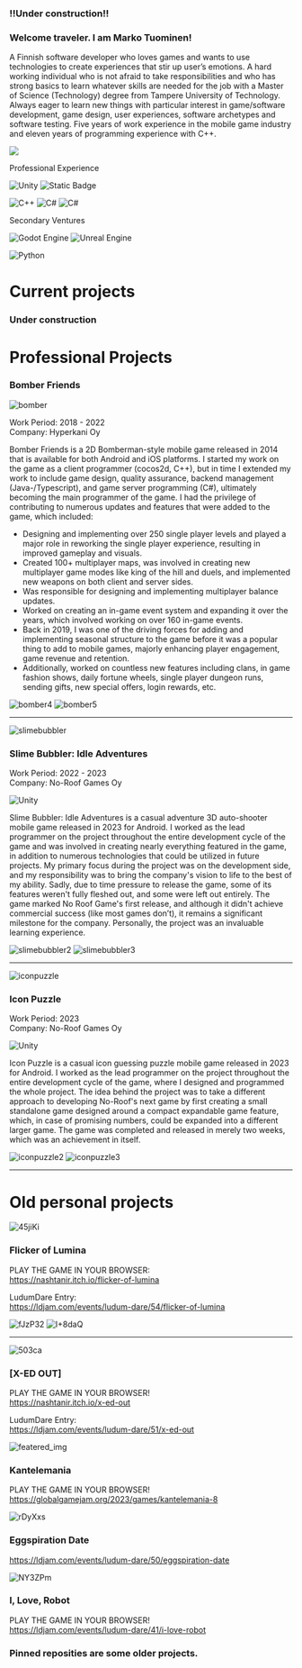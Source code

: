 ### !!**Under construction**!!

### Welcome traveler. I am Marko Tuominen!

A Finnish software developer who loves games and wants to use technologies to create experiences that stir up user’s emotions. A hard working individual who is not afraid to take responsibilities and who has strong basics to learn whatever skills are needed for the job with a Master of Science (Technology) degree from Tampere University of Technology. Always eager to learn new things with particular interest in game/software development, game design, user experiences, software archetypes and software testing. Five years of work experience in the mobile game industry and eleven years of programming experience with C++.

[<img src="https://img.shields.io/badge/LinkedIn-0077B5?style=for-the-badge&logo=linkedin&logoColor=white">](https://www.linkedin.com/in/tuominenmarko/)

Professional Experience

![Unity](https://img.shields.io/badge/unity-%23000000.svg?style=for-the-badge&logo=unity&logoColor=white)
![Static Badge](https://img.shields.io/badge/Test-blue?logo=cocos)



![C++](https://img.shields.io/badge/C%2B%2B-00599C?style=for-the-badge&logo=c%2B%2B&logoColor=white) ![C#](https://img.shields.io/badge/C%23-239120?style=for-the-badge&logo=c-sharp&logoColor=white) ![C#](https://img.shields.io/badge/JavaScript-F7DF1E?style=for-the-badge&logo=javascript&logoColor=black)

Secondary Ventures

![Godot Engine](https://img.shields.io/badge/GODOT-%23FFFFFF.svg?style=for-the-badge&logo=godot-engine) ![Unreal Engine](https://img.shields.io/badge/unrealengine-%23313131.svg?style=for-the-badge&logo=unrealengine&logoColor=white)

![Python](https://img.shields.io/badge/Python-3776AB?style=for-the-badge&logo=python&logoColor=white)

# Current projects

### **Under construction**

# Professional Projects

### **Bomber Friends**

![bomber](https://user-images.githubusercontent.com/4212615/235475628-3ac32fc5-e201-454b-a6ca-c225940cb0c9.png)

Work Period: 2018 - 2022 \
Company: Hyperkani Oy

Bomber Friends is a 2D Bomberman-style mobile game released in 2014 that is available for both Android and iOS platforms. I started my work on the game as a client programmer (cocos2d, C++), but in time I extended my work to include game design, quality assurance, backend management (Java-/Typescript), and game server programming (C#), ultimately becoming the main programmer of the game. I had the privilege of contributing to numerous updates and features that were added to the game, which included:
- Designing and implementing over 250 single player levels and played a major role in reworking the single player experience, resulting in improved gameplay and visuals.
- Created 100+ multiplayer maps, was involved in creating new multiplayer game modes like king of the hill and duels, and implemented new weapons on both client and server sides.
- Was responsible for designing and implementing multiplayer balance updates.
- Worked on creating an in-game event system and expanding it over the years, which involved working on over 160 in-game events.
- Back in 2019, I was one of the driving forces for adding and implementing seasonal structure to the game before it was a popular thing to add to mobile games, majorly enhancing player engagement, game revenue and retention.
- Additionally, worked on countless new features including clans, in game fashion shows, daily fortune wheels, single player dungeon runs, sending gifts, new special offers, login rewards, etc.

![bomber4](https://github.com/F1nde/F1nde/assets/4212615/a4b5fbc2-836f-4195-88bd-af67c09cfb69)
![bomber5](https://github.com/F1nde/F1nde/assets/4212615/bdde4e87-8e5a-45f5-b575-8be541456d4b)

-----------------------------------------------------------------------------------------------------------------------------------------------------------------------

![slimebubbler](https://github.com/F1nde/F1nde/assets/4212615/fcb4b959-85d7-4df1-9da4-810848cc219e)

### **Slime Bubbler: Idle Adventures**
Work Period: 2022 - 2023 \
Company: No-Roof Games Oy

![Unity](https://img.shields.io/badge/unity-%23000000.svg?style=for-the-badge&logo=unity&logoColor=white)

Slime Bubbler: Idle Adventures is a casual adventure 3D auto-shooter mobile game released in 2023 for Android. I worked as the lead programmer on the project throughout the entire development cycle of the game and was involved in creating nearly everything featured in the game, in addition to numerous technologies that could be utilized in future projects. My primary focus during the project was on the development side, and my responsibility was to bring the company's vision to life to the best of my ability. Sadly, due to time pressure to release the game, some of its features weren't fully fleshed out, and some were left out entirely. The game marked No Roof Game's first release, and although it didn't achieve commercial success (like most games don’t), it remains a significant milestone for the company. Personally, the project was an invaluable learning experience.

![slimebubbler2](https://github.com/F1nde/F1nde/assets/4212615/f5f86682-2fc3-469c-9b1e-9a43d87541d5)
![slimebubbler3](https://github.com/F1nde/F1nde/assets/4212615/1140f67f-7363-4b22-961e-42bdf39064b4)

-----------------------------------------------------------------------------------------------------------------------------------------------------------------------

![iconpuzzle](https://github.com/F1nde/F1nde/assets/4212615/ca26a88c-aac2-4116-911b-c8eda15d7ed6)

### **Icon Puzzle**
Work Period: 2023 \
Company: No-Roof Games Oy

![Unity](https://img.shields.io/badge/unity-%23000000.svg?style=for-the-badge&logo=unity&logoColor=white)

Icon Puzzle is a casual icon guessing puzzle mobile game released in 2023 for Android. I worked as the lead programmer on the project throughout the entire development cycle of the game, where I designed and programmed the whole project. The idea behind the project was to take a different approach to developing No-Roof's next game by first creating a small standalone game designed around a compact expandable game feature, which, in case of promising numbers, could be expanded into a different larger game. The game was completed and released in merely two weeks, which was an achievement in itself.

![iconpuzzle2](https://github.com/F1nde/F1nde/assets/4212615/a56d1922-545a-4633-9b66-6af191bb052f)
![iconpuzzle3](https://github.com/F1nde/F1nde/assets/4212615/f23c2b57-5078-446d-95f3-fb6bf9df776a)

-----------------------------------------------------------------------------------------------------------------------------------------------------------------------

# Old personal projects

![45jiKi](https://github.com/F1nde/F1nde/assets/4212615/07d71086-7a53-45ae-a866-a9490f58f474)

### **Flicker of Lumina**

PLAY THE GAME IN YOUR BROWSER: \
https://nashtanir.itch.io/flicker-of-lumina

LudumDare Entry: \
https://ldjam.com/events/ludum-dare/54/flicker-of-lumina

![fJzP32](https://github.com/F1nde/F1nde/assets/4212615/22f917f4-d5fa-4805-9537-76ad1e21bc0c)
![I+8daQ](https://github.com/F1nde/F1nde/assets/4212615/104dd9a2-bc77-436c-a493-4f2b093b8cc2)

-----------------------------------------------------------------------------------------------------------------------------------------------------------------------

![503ca](https://github.com/F1nde/F1nde/assets/4212615/508f9d25-8be6-4fb7-add7-40c4d7cb8d30)

### **[X-ED OUT]**

PLAY THE GAME IN YOUR BROWSER! \
https://nashtanir.itch.io/x-ed-out

LudumDare Entry: \
https://ldjam.com/events/ludum-dare/51/x-ed-out

![featered_img](https://github.com/F1nde/F1nde/assets/4212615/b41598f0-f926-4cda-8110-4e10ba64aca6)

### **Kantelemania**

PLAY THE GAME IN YOUR BROWSER! \
https://globalgamejam.org/2023/games/kantelemania-8

![rDyXxs](https://github.com/F1nde/F1nde/assets/4212615/4d4c090d-9106-496a-a568-ec28a9e89e41)

### **Eggspiration Date**
https://ldjam.com/events/ludum-dare/50/eggspiration-date

![NY3ZPm](https://github.com/F1nde/F1nde/assets/4212615/912e7409-3981-4374-af00-874062c4a1b8)


### **I, Love, Robot**
PLAY THE GAME IN YOUR BROWSER! \
https://ldjam.com/events/ludum-dare/41/i-love-robot

### Pinned reposities are some older projects.

<!--
**F1nde/F1nde** is a ✨ _special_ ✨ repository because its `README.md` (this file) appears on your GitHub profile.

Here are some ideas to get you started:

- 🔭 I’m currently working on ...
- 🌱 I’m currently learning ...
- 👯 I’m looking to collaborate on ...
- 🤔 I’m looking for help with ...
- 💬 Ask me about ...
- 📫 How to reach me: ...
- 😄 Pronouns: ...
- ⚡ Fun fact: ...
-->
